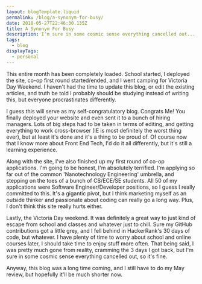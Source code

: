 ```yaml
---
layout: blogTemplate.liquid
permalink: /blog/a-synonym-for-busy/
date: 2018-05-27T22:46:30.135Z
title: A Synonym For Busy
description: I'm sure in some cosmic sense everything cancelled out...
tags:
  - blog
displayTags: 
  - personal
---
```


This entire month has been completely loaded. School started, I deployed the site, co-op first round started/ended, and I went camping for Victoria Day Weekend. I haven't had the time to update this blog, or edit the existing articles, and truth be told I probably should be studying instead of writing this, but everyone procrastinates differently.

I guess this will serve as my self-congratulatory blog. Congrats Me! You finally deployed your website and even sent it to a bunch of hiring managers. Lots of big steps had to be taken in terms of editing, and getting everything to work cross-browser (IE is most definitely the worst thing ever), but at least it's done and it's a thing to be proud of. Of course now that I know more about Front End Tech, I'd do it all differently, but it's still a learning experience.

Along with the site, I've also finished up my first round of co-op applications. I'm going to be honest, I'm absolutely terrified. I'm applying so far out of the common 'Nanotechnology Engineering' umbrella, and stepping on the toes of a bunch of CS/ECE/SE students. All 50 of my applications were Software Engineer/Developer positions, so I guess I really committed to this. It's a gigantic pivot, but I think marketing myself as an outside thinker and passionate about coding can really go a long way. Plus, I don't think this site really hurts either.

Lastly, the Victoria Day weekend. It was definitely a great way to just kind of escape from school and classes and whatever just to chill. Sure my GitHub contributions got a little grey, and I fell behind in HackerRank's 30 days of code, but whatever. I have plenty of time to worry about school and online courses later, I should take time to enjoy stuff more often. That being said, I was pretty much gone from reality, cramming the 3 days I got back, but I'm sure in some cosmic sense everything cancelled out, so it's fine.

Anyway, this blog was a long time coming, and I still have to do my May review, but hopefully it'll be much shorter now.
